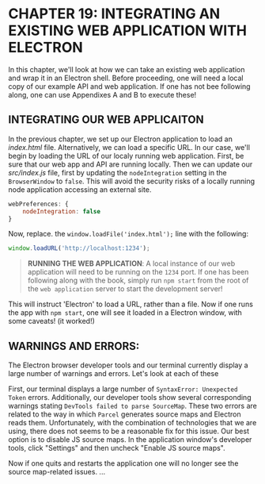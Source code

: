 # CHAPTER 19: INTEGRATING AN EXISTING WEB APPLICATION WITH ELECTRON

In this chapter, we'll look at how we can take an existing web application
and wrap it in an Electron shell. Before proceeding, one will need a local
copy of our example API and web application. If one has not bee following 
along, one can use Appendixes A and B to execute these!

## INTEGRATING OUR WEB APPLICAITON

In the previous chapter, we set up our Electron application to load an 
_index.html_ file. Alternatively, we can load a specific URL. In our case, 
we'll begin by loading the URL of our localy running web application. First,
be sure that our web app and API are running locally. Then we can update our 
_src/index.js_ file, first by updating the `nodeIntegration` setting in the 
`BrowserWindow` to `false`. This will avoid the security risks of a locally
running node application accessing an external site.

```JavaScript
webPreferences: {
    nodeIntegration: false
}
```

Now, replace. the `window.loadFile('index.html');` line with the following:

```JavaScript
window.loadURL('http://localhost:1234');
```

> **RUNNING THE WEB APPLICATION**: A local instance of our web application will need
to be running on the `1234` port. If one has been following along with the book, 
simply run `npm start` from the root of the `web application` server to start the
development server!

This will instruct 'Electron' to load a URL, rather than a file. Now if one
runs the app with `npm start`, one will see it loaded in a Electron window, with
some caveats! (it worked!)

## WARNINGS AND ERRORS:

The Electron browser developer tools and our terminal currently display a 
large number of warnings and errors. Let's look at each of these 

First, our terminal displays a large number of 
`SyntaxError: Unexpected Token` errors.  Additionally, our developer tools 
show several corresponding warnings stating 
`DevTools failed to parse SourceMap`. These two errors are related to the
way in which `Parcel` generates source maps and Electron reads them. 
Unfortunately, with the combination of technologies that we are using, there
does not seems to be a reasonable fix for this issue. Our best option is to
disable JS source maps. In the application window's developer tools, click
"Settings" and then uncheck "Enable JS source maps".

Now if one quits and restarts the application one will no longer see the 
source map-related issues. ...

<!-- HERE -- p. 217! -->
